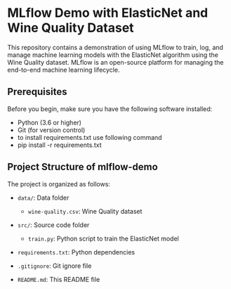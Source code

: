 # MLflow Demo with ElasticNet and Wine Quality Dataset

This repository contains a demonstration of using MLflow to train, log, and manage machine learning models with the ElasticNet algorithm using the Wine Quality dataset. MLflow is an open-source platform for managing the end-to-end machine learning lifecycle.

## Prerequisites

Before you begin, make sure you have the following software installed:

- Python (3.6 or higher)
- Git (for version control)
- to install requirements.txt use following command
- pip install -r requirements.txt 


## Project Structure of mlflow-demo 
The project is organized as follows:

- `data/`: Data folder
  - `wine-quality.csv`: Wine Quality dataset

- `src/`: Source code folder
  - `train.py`: Python script to train the ElasticNet model

- `requirements.txt`: Python dependencies
- `.gitignore`: Git ignore file
- `README.md`: This README file

